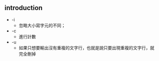 ## introduction
- -i
    - 忽略大小寫字元的不同；
- -c
    - 進行計數
- -u
    - 如果只想要輸出沒有重複的文字行，也就是說只要出現重複的文字行，就完全刪掉